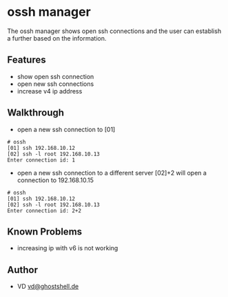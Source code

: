 
ossh manager
=============

The ossh manager shows open ssh connections and the user can establish a further based on the information.

Features
-------

* show open ssh connection
* open new ssh connections
* increase v4 ip address

Walkthrough
-------

* open a new ssh connection to [01]
```
# ossh
[01] ssh 192.168.10.12
[02] ssh -l root 192.168.10.13
Enter connection id: 1
```

* open a new ssh connection to a different server [02]+2 will open a connection to 192.168.10.15
```
# ossh
[01] ssh 192.168.10.12
[02] ssh -l root 192.168.10.13
Enter connection id: 2+2
```

Known Problems
-------

* increasing ip with v6 is not working

Author
-------

* VD <vd@ghostshell.de>

